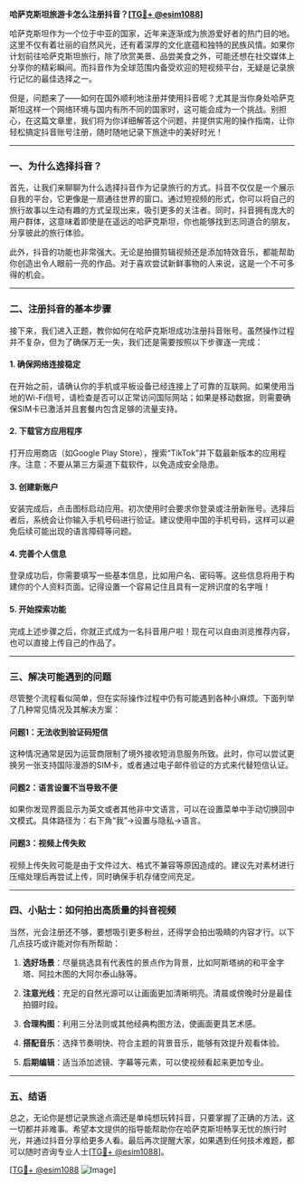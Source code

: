 **哈萨克斯坦旅游卡怎么注册抖音？[[TG💪+ @esim1088](https://t.me/s/esim1088)]**

哈萨克斯坦作为一个位于中亚的国家，近年来逐渐成为旅游爱好者的热门目的地。这里不仅有着壮丽的自然风光，还有着深厚的文化底蕴和独特的民族风情。如果你计划前往哈萨克斯坦旅行，除了欣赏美景、品尝美食之外，可能还想在社交媒体上分享你的精彩瞬间。而抖音作为全球范围内备受欢迎的短视频平台，无疑是记录旅行记忆的最佳选择之一。

但是，问题来了——如何在国外顺利地注册并使用抖音呢？尤其是当你身处哈萨克斯坦这样一个网络环境与国内有所不同的国家时，这可能会成为一个挑战。别担心，在这篇文章里，我们将为你详细解答这个问题，并提供实用的操作指南，让你轻松搞定抖音账号注册，随时随地记录下旅途中的美好时光！

---

### **一、为什么选择抖音？**

首先，让我们来聊聊为什么选择抖音作为记录旅行的方式。抖音不仅仅是一个展示自我的平台，它更像是一扇通往世界的窗口。通过短视频的形式，你可以将自己的旅行故事以生动有趣的方式呈现出来，吸引更多的关注者。同时，抖音拥有庞大的用户群体，这意味着即使是在遥远的哈萨克斯坦，你也能够找到志同道合的朋友，分享彼此的旅行体验。

此外，抖音的功能也非常强大。无论是拍摄剪辑视频还是添加特效音乐，都能帮助你创造出令人眼前一亮的作品。对于喜欢尝试新鲜事物的人来说，这是一个不可多得的机会。

---

### **二、注册抖音的基本步骤**

接下来，我们进入正题，教你如何在哈萨克斯坦成功注册抖音账号。虽然操作过程并不复杂，但为了确保万无一失，我们还是需要按照以下步骤逐一完成：

#### **1. 确保网络连接稳定**
在开始之前，请确认你的手机或平板设备已经连接上了可靠的互联网。如果使用当地的Wi-Fi信号，请检查是否可以正常访问国际网站；如果是移动数据，则需要确保SIM卡已激活并且套餐内包含足够的流量支持。

#### **2. 下载官方应用程序**
打开应用商店（如Google Play Store），搜索“TikTok”并下载最新版本的应用程序。注意：不要从第三方渠道下载软件，以免造成安全隐患。

#### **3. 创建新账户**
安装完成后，点击图标启动应用。初次使用时会要求你登录或注册新账号。选择后者后，系统会让你输入手机号码进行验证。建议使用中国的手机号码，这样可以避免后续可能出现的语言障碍等问题。

#### **4. 完善个人信息**
登录成功后，你需要填写一些基本信息，比如用户名、密码等。这些信息将用于构建你的个人资料页面。记得设置一个容易记住且具有一定辨识度的名字哦！

#### **5. 开始探索功能**
完成上述步骤之后，你就正式成为一名抖音用户啦！现在可以自由浏览推荐内容，也可以直接上传自己的作品了。

---

### **三、解决可能遇到的问题**

尽管整个流程看似简单，但在实际操作过程中仍有可能遇到各种小麻烦。下面列举了几种常见情况及其解决方案：

#### **问题1：无法收到验证码短信**
这种情况通常是因为运营商限制了境外接收短消息服务所致。此时，你可以尝试更换另一张支持国际漫游的SIM卡，或者通过电子邮件验证的方式来代替短信认证。

#### **问题2：语言设置不当导致不便**
如果你发现界面显示为英文或者其他非中文语言，可以在设置菜单中手动切换回中文模式。具体路径为：右下角“我”→设置与隐私→语言。

#### **问题3：视频上传失败**
视频上传失败可能是由于文件过大、格式不兼容等原因造成的。建议先对素材进行压缩处理后再尝试上传，同时确保手机存储空间充足。

---

### **四、小贴士：如何拍出高质量的抖音视频**

当然，光会注册还不够，要想吸引更多粉丝，还得学会拍出吸睛的内容才行。以下几点技巧或许能对你有所帮助：

1. **选好场景**：尽量挑选具有代表性的景点作为背景，比如阿斯塔纳的和平金字塔、阿拉木图的大阿尔泰山脉等。
   
2. **注意光线**：充足的自然光源可以让画面更加清晰明亮。清晨或傍晚时分是最佳拍摄时段。

3. **合理构图**：利用三分法则或其他经典构图方法，使画面更具艺术感。

4. **搭配音乐**：选择节奏明快、符合主题的背景音乐，能够有效提升观看体验。

5. **后期编辑**：适当添加滤镜、字幕等元素，可以使视频看起来更加专业。

---

### **五、结语**

总之，无论你是想记录旅途点滴还是单纯想玩转抖音，只要掌握了正确的方法，这一切都并非难事。希望本文提供的指导能帮助你在哈萨克斯坦畅享无忧的旅行时光，并通过抖音分享给更多人看。最后再次提醒大家，如果遇到任何技术难题，都可以随时咨询专业人士[[TG💪+ @esim1088](https://t.me/s/esim1088)]。

[[TG💪+ @esim1088](https://t.me/s/esim1088) ![Image](https://i.postimg.cc/4NQfJmqS/Snipaste-2025-05-13-00-14-12.png)]